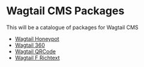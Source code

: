 # Wagtail CMS Packages

This will be a catalogue of packages for Wagtail CMS

- [Wagtail Honeypot](https://github.com/wagtail-packages/wagtail-honeypot)
- [Wagtail 360](https://github.com/wagtail-packages/wagtail-360)
- [Wagtail QRCode](https://github.com/wagtail-packages/wagtail-qrcode)
- [Wagtail F Richtext](https://github.com/wagtail-packages/wagtail-f-richtext)
